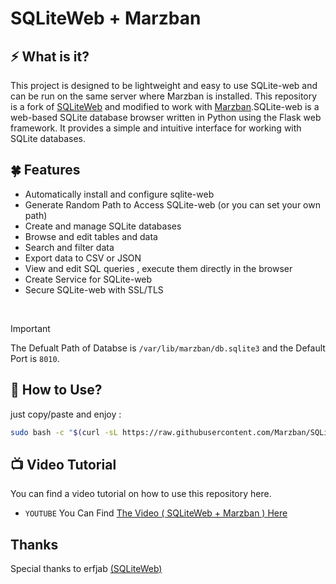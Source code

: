 # SQLiteWeb + Marzban

## ⚡ What is it?

This project is designed to be lightweight and easy to use SQLite-web and can be run on the same server where Marzban is installed. This repository is a fork of [SQLiteWeb](https://github.com/coleifer/sqlite-web) and modified to work with [Marzban](https://github.com/Gozargah/Marzban).SQLite-web is a web-based SQLite database browser written in Python using the Flask web framework. It provides a simple and intuitive interface for working with SQLite databases.

## 🍀 Features

- Automatically install and configure sqlite-web
- Generate Random Path to Access SQLite-web (or you can set your own path)
- Create and manage SQLite databases
- Browse and edit tables and data
- Search and filter data
- Export data to CSV or JSON
- View and edit SQL queries , execute them directly in the browser
- Create Service for SQLite-web
- Secure SQLite-web with SSL/TLS

<br>

> [!IMPORTANT]
> The Defualt Path of Databse is `/var/lib/marzban/db.sqlite3` and the Default Port is `8010`.

## 👀 How to Use?

just copy/paste and enjoy :

```bash
sudo bash -c "$(curl -sL https://raw.githubusercontent.com/Marzban/SQLiteWeb_Marzban/main/install.sh)"
```

## 📺 Video Tutorial

You can find a video tutorial on how to use this repository here.

- `YOUTUBE` You Can Find [The Video ( SQLiteWeb + Marzban ) Here](https://youtu.be/900-y56_y3w)

</details>

## Thanks

Special thanks to erfjab [(SQLiteWeb)](https://github.com/coleifer/sqlite-web)
